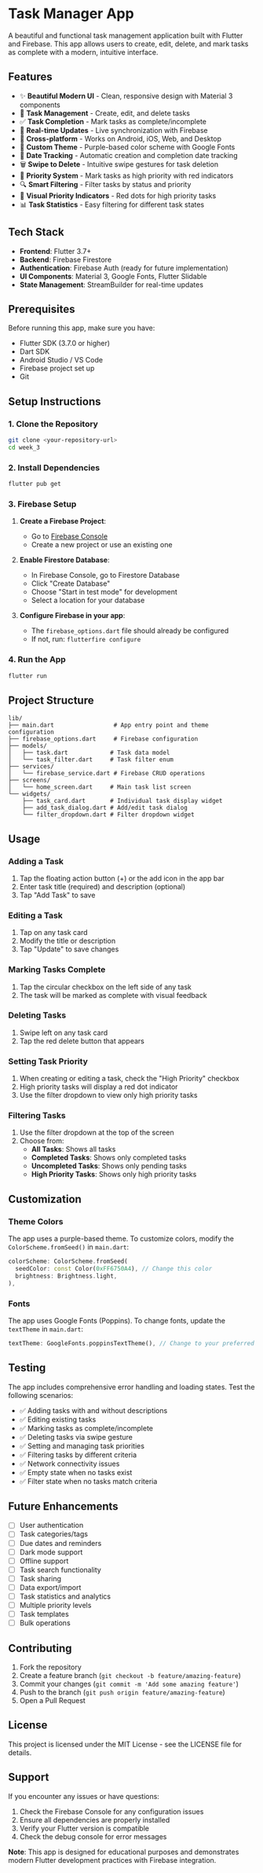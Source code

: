 # Task Manager App

A beautiful and functional task management application built with Flutter and Firebase. This app allows users to create, edit, delete, and mark tasks as complete with a modern, intuitive interface.

## Features

- ✨ **Beautiful Modern UI** - Clean, responsive design with Material 3 components
- 📝 **Task Management** - Create, edit, and delete tasks
- ✅ **Task Completion** - Mark tasks as complete/incomplete
- 🔄 **Real-time Updates** - Live synchronization with Firebase
- 📱 **Cross-platform** - Works on Android, iOS, Web, and Desktop
- 🎨 **Custom Theme** - Purple-based color scheme with Google Fonts
- 📅 **Date Tracking** - Automatic creation and completion date tracking
- 🗑️ **Swipe to Delete** - Intuitive swipe gestures for task deletion
- 🚨 **Priority System** - Mark tasks as high priority with red indicators
- 🔍 **Smart Filtering** - Filter tasks by status and priority
- 🎯 **Visual Priority Indicators** - Red dots for high priority tasks
- 📊 **Task Statistics** - Easy filtering for different task states


## Tech Stack

- **Frontend**: Flutter 3.7+
- **Backend**: Firebase Firestore
- **Authentication**: Firebase Auth (ready for future implementation)
- **UI Components**: Material 3, Google Fonts, Flutter Slidable
- **State Management**: StreamBuilder for real-time updates

## Prerequisites

Before running this app, make sure you have:

- Flutter SDK (3.7.0 or higher)
- Dart SDK
- Android Studio / VS Code
- Firebase project set up
- Git

## Setup Instructions

### 1. Clone the Repository

```bash
git clone <your-repository-url>
cd week_3
```

### 2. Install Dependencies

```bash
flutter pub get
```

### 3. Firebase Setup

1. **Create a Firebase Project**:
   - Go to [Firebase Console](https://console.firebase.google.com/)
   - Create a new project or use an existing one

2. **Enable Firestore Database**:
   - In Firebase Console, go to Firestore Database
   - Click "Create Database"
   - Choose "Start in test mode" for development
   - Select a location for your database

3. **Configure Firebase in your app**:
   - The `firebase_options.dart` file should already be configured
   - If not, run: `flutterfire configure`

### 4. Run the App

```bash
flutter run
```

## Project Structure

```
lib/
├── main.dart                 # App entry point and theme configuration
├── firebase_options.dart     # Firebase configuration
├── models/
│   ├── task.dart            # Task data model
│   └── task_filter.dart     # Task filter enum
├── services/
│   └── firebase_service.dart # Firebase CRUD operations
├── screens/
│   └── home_screen.dart     # Main task list screen
└── widgets/
    ├── task_card.dart       # Individual task display widget
    ├── add_task_dialog.dart # Add/edit task dialog
    └── filter_dropdown.dart # Filter dropdown widget
```

## Usage

### Adding a Task
1. Tap the floating action button (+) or the add icon in the app bar
2. Enter task title (required) and description (optional)
3. Tap "Add Task" to save

### Editing a Task
1. Tap on any task card
2. Modify the title or description
3. Tap "Update" to save changes

### Marking Tasks Complete
1. Tap the circular checkbox on the left side of any task
2. The task will be marked as complete with visual feedback

### Deleting Tasks
1. Swipe left on any task card
2. Tap the red delete button that appears

### Setting Task Priority
1. When creating or editing a task, check the "High Priority" checkbox
2. High priority tasks will display a red dot indicator
3. Use the filter dropdown to view only high priority tasks

### Filtering Tasks
1. Use the filter dropdown at the top of the screen
2. Choose from:
   - **All Tasks**: Shows all tasks
   - **Completed Tasks**: Shows only completed tasks
   - **Uncompleted Tasks**: Shows only pending tasks
   - **High Priority Tasks**: Shows only high priority tasks

## Customization

### Theme Colors
The app uses a purple-based theme. To customize colors, modify the `ColorScheme.fromSeed()` in `main.dart`:

```dart
colorScheme: ColorScheme.fromSeed(
  seedColor: const Color(0xFF6750A4), // Change this color
  brightness: Brightness.light,
),
```

### Fonts
The app uses Google Fonts (Poppins). To change fonts, update the `textTheme` in `main.dart`:

```dart
textTheme: GoogleFonts.poppinsTextTheme(), // Change to your preferred font
```

## Testing

The app includes comprehensive error handling and loading states. Test the following scenarios:

- ✅ Adding tasks with and without descriptions
- ✅ Editing existing tasks
- ✅ Marking tasks as complete/incomplete
- ✅ Deleting tasks via swipe gesture
- ✅ Setting and managing task priorities
- ✅ Filtering tasks by different criteria
- ✅ Network connectivity issues
- ✅ Empty state when no tasks exist
- ✅ Filter state when no tasks match criteria

## Future Enhancements

- [ ] User authentication
- [ ] Task categories/tags
- [ ] Due dates and reminders
- [ ] Dark mode support
- [ ] Offline support
- [ ] Task search functionality
- [ ] Task sharing
- [ ] Data export/import
- [ ] Task statistics and analytics
- [ ] Multiple priority levels
- [ ] Task templates
- [ ] Bulk operations

## Contributing

1. Fork the repository
2. Create a feature branch (`git checkout -b feature/amazing-feature`)
3. Commit your changes (`git commit -m 'Add some amazing feature'`)
4. Push to the branch (`git push origin feature/amazing-feature`)
5. Open a Pull Request

## License

This project is licensed under the MIT License - see the LICENSE file for details.

## Support

If you encounter any issues or have questions:

1. Check the Firebase Console for any configuration issues
2. Ensure all dependencies are properly installed
3. Verify your Flutter version is compatible
4. Check the debug console for error messages



**Note**: This app is designed for educational purposes and demonstrates modern Flutter development practices with Firebase integration.
